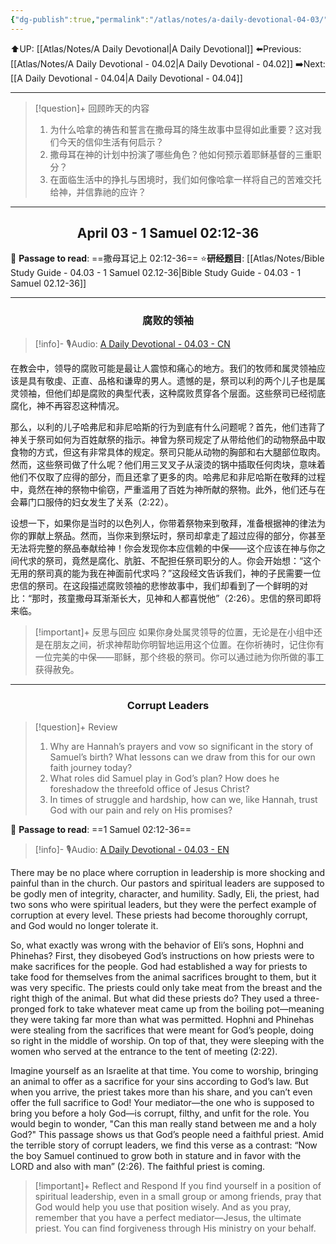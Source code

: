 ```yaml
---
{"dg-publish":true,"permalink":"/atlas/notes/a-daily-devotional-04-03/"}
---
```


 ⬆️UP: [[Atlas/Notes/A Daily Devotional\|A Daily Devotional]]
⬅️Previous: [[Atlas/Notes/A Daily Devotional - 04.02\|A Daily Devotional - 04.02]]
➡️Next: [[A Daily Devotional - 04.04\|A Daily Devotional - 04.04]]

---

> [!question]+ 回顾昨天的内容
> 1. ⁠为什么哈拿的祷告和誓言在撒母耳的降生故事中显得如此重要？这对我们今天的信仰生活有何启示？
> 2. 撒母耳在神的计划中扮演了哪些角色？他如何预示着耶稣基督的三重职分？
> 3. 在面临生活中的挣扎与困境时，我们如何像哈拿一样将自己的苦难交托给神，并信靠祂的应许？

---
## <center>April 03 -  1 Samuel 02:12-36</center>

📖 **Passage to read**: ==撒母耳记上 02:12-36==
⭐**研经题目**: [[Atlas/Notes/Bible Study Guide - 04.03 - 1 Samuel 02.12-36\|Bible Study Guide - 04.03 - 1 Samuel 02.12-36]]

---
### <center>腐败的领袖</center>

> [!info]- 🎙️Audio: [A Daily Devotional - 04.03 - CN]()

在教会中，领导的腐败可能是最让人震惊和痛心的地方。我们的牧师和属灵领袖应该是具有敬虔、正直、品格和谦卑的男人。遗憾的是，祭司以利的两个儿子也是属灵领袖，但他们却是腐败的典型代表，这种腐败贯穿各个层面。这些祭司已经彻底腐化，神不再容忍这种情况。

那么，以利的儿子哈弗尼和非尼哈斯的行为到底有什么问题呢？首先，他们违背了神关于祭司如何为百姓献祭的指示。神曾为祭司规定了从带给他们的动物祭品中取食物的方式，但这有非常具体的规定。祭司只能从动物的胸部和右大腿部位取肉。然而，这些祭司做了什么呢？他们用三叉叉子从滚烫的锅中插取任何肉块，意味着他们不仅取了应得的部分，而且还拿了更多的肉。哈弗尼和非尼哈斯在敬拜的过程中，竟然在神的祭物中偷窃，严重滥用了百姓为神所献的祭物。此外，他们还与在会幕门口服侍的妇女发生了关系（2:22）。

设想一下，如果你是当时的以色列人，你带着祭物来到敬拜，准备根据神的律法为你的罪献上祭品。然而，当你来到祭坛时，祭司却拿走了超过应得的部分，你甚至无法将完整的祭品奉献给神！你会发现你本应信赖的中保——这个应该在神与你之间代求的祭司，竟然是腐化、肮脏、不配担任祭司职分的人。你会开始想：“这个无用的祭司真的能为我在神面前代求吗？”这段经文告诉我们，神的子民需要一位忠信的祭司。在这段描述腐败领袖的悲惨故事中，我们却看到了一个鲜明的对比：“那时，孩童撒母耳渐渐长大，见神和人都喜悦他”（2:26）。忠信的祭司即将来临。

> [!important]+ 反思与回应
如果你身处属灵领导的位置，无论是在小组中还是在朋友之间，祈求神帮助你明智地运用这个位置。在你祈祷时，记住你有一位完美的中保——耶稣，那个终极的祭司。你可以通过祂为你所做的事工获得赦免。



---
### <center>Corrupt Leaders</center>

> [!question]+ Review
> 1. ⁠Why are Hannah’s prayers and vow so significant in the story of Samuel’s birth? What lessons can we draw from this for our own faith journey today?
> 2. What roles did Samuel play in God’s plan? How does he foreshadow the threefold office of Jesus Christ?
> 3. ⁠In times of struggle and hardship, how can we, like Hannah, trust God with our pain and rely on His promises?

📖 **Passage to read**: ==1 Samuel 02:12-36==

> [!info]- 🎙️Audio: [A Daily Devotional - 04.03 - EN]()  

There may be no place where corruption in leadership is more shocking and painful than in the church. Our pastors and spiritual leaders are supposed to be godly men of integrity, character, and humility. Sadly, Eli, the priest, had two sons who were spiritual leaders, but they were the perfect example of corruption at every level. These priests had become thoroughly corrupt, and God would no longer tolerate it.

So, what exactly was wrong with the behavior of Eli’s sons, Hophni and Phinehas? First, they disobeyed God’s instructions on how priests were to make sacrifices for the people. God had established a way for priests to take food for themselves from the animal sacrifices brought to them, but it was very specific. The priests could only take meat from the breast and the right thigh of the animal. But what did these priests do? They used a three-pronged fork to take whatever meat came up from the boiling pot—meaning they were taking far more than what was permitted. Hophni and Phinehas were stealing from the sacrifices that were meant for God’s people, doing so right in the middle of worship. On top of that, they were sleeping with the women who served at the entrance to the tent of meeting (2:22).

Imagine yourself as an Israelite at that time. You come to worship, bringing an animal to offer as a sacrifice for your sins according to God’s law. But when you arrive, the priest takes more than his share, and you can’t even offer the full sacrifice to God! Your mediator—the one who is supposed to bring you before a holy God—is corrupt, filthy, and unfit for the role. You would begin to wonder, "Can this man really stand between me and a holy God?" This passage shows us that God’s people need a faithful priest. Amid the terrible story of corrupt leaders, we find this verse as a contrast: “Now the boy Samuel continued to grow both in stature and in favor with the LORD and also with man” (2:26). The faithful priest is coming.

> [!important]+ Reflect and Respond
If you find yourself in a position of spiritual leadership, even in a small group or among friends, pray that God would help you use that position wisely. And as you pray, remember that you have a perfect mediator—Jesus, the ultimate priest. You can find forgiveness through His ministry on your behalf.





























